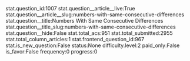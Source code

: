 stat.question_id:1007
stat.question__article__live:True
stat.question__article__slug:numbers-with-same-consecutive-differences
stat.question__title:Numbers With Same Consecutive Differences
stat.question__title_slug:numbers-with-same-consecutive-differences
stat.question__hide:False
stat.total_acs:951
stat.total_submitted:2955
stat.total_column_articles:1
stat.frontend_question_id:967
stat.is_new_question:False
status:None
difficulty.level:2
paid_only:False
is_favor:False
frequency:0
progress:0
